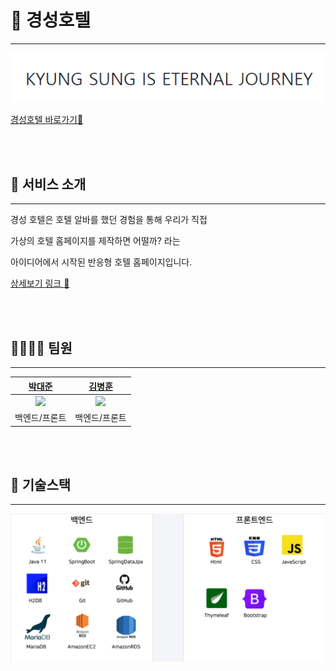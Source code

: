 <h1>🏢 경성호텔</h1>
<hr>

![img_3.png](img_3.png)

[경성호텔 바로가기🔗](http://3.36.206.91/)

<br><br>

<h2> 🙌 서비스 소개 </h2>
<hr>

경성 호텔은 호텔 알바를 했던 경험을 통해 우리가 직접 

가상의 호텔 홈페이지를 제작하면 어떨까? 라는 

아이디어에서 시작된 반응형 호텔 홈페이지입니다.

[상세보기 링크 🔗](https://1drv.ms/p/s!AuJ-4-uBRTtH-1rbjX2L1J7xtOIh?e=5KWamQ)


<br><br>

<h2> 👨‍👨‍👦‍👦️ 팀원 </h2>
<hr>

|                        [박대준](https://github.com/pt807)                      |                        [김병훈](https://github.com/hunbk)                        |
|:-----------------------------------------------------------------------------:|:-----------------------------------------------------------------------------:|
| <img src="https://avatars.githubusercontent.com/u/63392063?v=4" width=100px/> | <img src="https://avatars.githubusercontent.com/u/52270259?v=4" width=100px/> |
|                                    백엔드/프론트                                    |                                    백엔드/프론트                                    |


<br><br>

<h2> 🔨 기술스택 </h2>
<hr>

![img_2.png](img_2.png)

<br><br>
